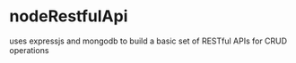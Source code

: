 # nodeRestfulApi
uses expressjs and mongodb to build a basic set of RESTful APIs for CRUD operations
